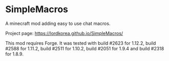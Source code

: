 # SimpleMacros

A minecraft mod adding easy to use chat macros.

Project page: https://lordkorea.github.io/SimpleMacros/

This mod requires Forge. It was tested with build #2623 for 1.12.2, build #2588
for 1.11.2, build #2511 for 1.10.2, build #2051 for 1.9.4 and build #2318 for
1.8.9.
